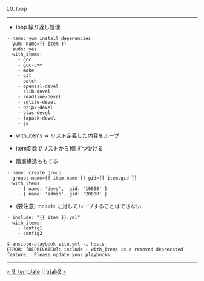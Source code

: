 10. loop
---
- loop 繰り返し処理

```
- name: yum install depenencies
  yum: name={{ item }}
  sudo: yes
  with_items:
    - gcc
    - gcc-c++
    - make
    - git
    - patch
    - openssl-devel
    - zlib-devel
    - readline-devel
    - sqlite-devel
    - bzip2-devel
    - blas-devel
    - lapack-devel
    - jq
```

- with_items => リスト定義した内容をループ
- item変数でリストから1個ずつ受ける

- 階層構造ももてる

```
- name: create group
  group: name={{ item.name }} gid={{ item.gid }}
  with_items:
    - { name: 'devs',  gid: '10000' }
    - { name: 'admin', gid: '20000' }
```


- (要注意) include に対してループすることはできない

```
- include: "{{ item }}.yml"
  with_items:
    - config1
    - config2

$ ansible-playbook site.yml -i hosts
ERROR: [DEPRECATED]: include + with_items is a removed deprecated feature.  Please update your playbooks.
```
---
[< 9. template](9_template.md) || [trial-2 >](trial-2.md)
